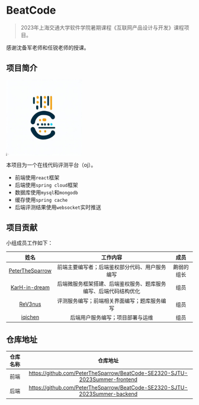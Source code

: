 # BeatCode

> 2023年上海交通大学软件学院暑期课程《互联网产品设计与开发》课程项目。

感谢沈备军老师和任锐老师的授课。

## 项目简介

<img src="./logo.jpg" alt="logo" style="zoom: 20%;" align="center"/>

本项目为一个在线代码评测平台（oj）。
- 前端使用`react`框架
- 后端使用`spring cloud`框架
- 数据库使用`mysql`和`mongodb`
- 缓存使用`spring cache`
- 后端评测结果使用`websocket`实时推送



## 项目贡献

小组成员工作如下：

| 姓名 | 工作内容 | 成员 |
| :---: | :---: | :---: |
| [PeterTheSparrow](https://github.com/PeterTheSparrow) | 前端主要编写者；后端鉴权部分代码、用户服务编写 | 齁弱的组长 |
| [KarH-in-dream](https://github.com/KarH-in-dream) | 后端微服务框架搭建、后端鉴权服务、题库服务编写、后端代码结构优化 | 组员 |
| [ReV3nus](https://github.com/ReV3nus) | 评测服务编写；前端相关界面编写；题库服务编写 | 组员 |
| [iqichen](https://github.com/iqichen) | 后端用户服务编写；项目部署与运维 | 组员 |

## 仓库地址

| 仓库名称 | 仓库地址 |
| :---: | :---: |
| 前端 | https://github.com/PeterTheSparrow/BeatCode-SE2320-SJTU-2023Summer-frontend |
| 后端 | https://github.com/PeterTheSparrow/BeatCode-SE2320-SJTU-2023Summer-backend

